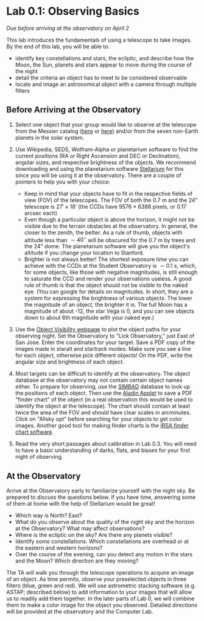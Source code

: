 # Lab 0.1: Observing Basics

*Due before arriving at the observatory on April 2*

This lab introduces the fundamentals of using a telescope to take images. By the end of this lab, you will be able to:
 - identify key constellations and stars, the ecliptic, and describe how the Moon, the Sun, planets and stars appear to move during the course of the night
 - detail the criteria an object has to meet to be considered observable
 - locate and image an astronomical object with a camera through multiple filters


## Before Arriving at the Observatory

1. Select one object that your group would like to observe at the telescope from the Messier catalog ([here](http://en.wikipedia.org/wiki/List_of_Messier_objects) or [here](http://messier.seds.org/)) and/or from the seven non-Earth planets 
in the solar system.

2. Use Wikipedia, SEDS, Wolfram-Alpha or planetarium software to find the current positions (RA or Right Ascension and DEC or Declination), angular sizes, and respective brightness of the objects. We recommend downloading and using the planetarium software [Stellarium](http://www.stellarium.org/) for this since you will be using it at the observatory. There are a couple of pointers to help you with your choice:
   - Keep in mind that your objects have to fit in the respective fields of view (FOV) of the telescopes. The FOV of both the 0.7 m and the 24" telescope is $27'\times18'$ (the CCDs have $9576\times6388$ pixels, or $0.17$ arcsec each)
   - Even though a particular object is above the horizon, it might not be visible due to the terrain obstacles at the observatory. In general, the closer to the zenith, the better. As a rule of thumb, objects with altitude less than $\sim40^{\circ}$ will be obscured for the 0.7 m by trees and the 24" dome. The planetarium software will give you the object's altitude if you change your location to Stanford.
   - Brighter is not always better! The shortest exposure time you can achieve with the CCDs at the Student Observatory is $\sim0.1$ s, which, for some objects, like those with negative magnitudes, is still enough to saturate the CCD and render your observations useless. A good rule of thumb is that the object should not be visible to the naked eye. (You can google for details on magnitudes. In short, they are a system for expressing the brightness of various objects. The lower the magnitude of an object, the brighter it is. The full Moon has a magnitude of about -12, the star Vega is 0, and you can see objects down to about 6th magnitude with your naked eye.)

3. Use the [Object Visibility webpage](http://catserver.ing.iac.es/staralt/) to plot the object paths for your observing night. Set 
the Observatory to "Lick Observatory," just East of San Jose. Enter the coordinates for your target. Save a PDF copy of the images made in staralt and startrack modes. Make sure you see a line for each object, otherwise pick different objects! On the PDF, write the angular size and brightness of each object. 

4. Most targets can be difficult to identify at the observatory. The object database at the observatory may not contain certain object names either. To prepare for observing, use the [SIMBAD](http://simbad.u-strasbg.fr/simbad/) database to look up the positions of each object. Then use the [Aladin Applet](http://aladin.u-strasbg.fr/) to save a PDF "finder chart" of the object (in a real observation this would be used to identify the object at the telescope). The chart should contain at least twice the area of the FOV and should have clear scales in arcminutes. Click on "Allsky opt" before searching for your objects to get color images. Another good tool for making finder charts is the [IRSA finder chart software](https://irsa.ipac.caltech.edu/applications/finderchart/?__action=layout.showDropDown).

5. Read the very short passages about calibration in Lab 0.3. You will need to have a basic understanding of darks, flats, and biases for your first night of observing.

## At the Observatory

Arrive at the Observatory early to familiarize yourself with the night sky. Be prepared to discuss the questions below. If you have time, answering some of them at home with the help of Stellarium would be great!
 - Which way is North? East?
 - What do you observe about the quality of the night sky and the horizon at the Observatory? What may affect observations?
 - Where is the ecliptic on the sky? Are there any planets visible?
 - Identify some constellations. Which constellations are overhead or at the eastern and western horizons?
 - Over the course of the evening, can you detect any motion in the stars and the Moon? Which direction are they moving?



The TA will walk you through the telescope operations to acquire an image of an object. As time permits, observe your preselected objects in three filters 
(blue, green and red). We will use astrometric stacking software (e.g. ASTAP; described below) to add information to your images that will allow us to readily add them together. In the later parts of Lab 0, we will combine them to make a color image for the object you observed. Detailed directions will be provided at the observatory and the Computer Lab.